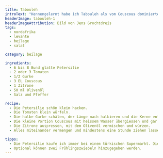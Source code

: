 ```yaml
---
title: Tabouleh
introText: "Kennengelernt habe ich Tabouleh als vom Couscous dominiertes Gericht mit Paprika und Tomaten. Diese Version ist mir allerdings viel lieber. Man könnte es auch Petersiliensalat nennen."
headerImage: tabouleh-1
headerImageAttribution: Bild von Jens Grochtdreis
tags:
  - nordafrika
  - levante
  - beilage
  - salat

category: beilage

ingredients:
  - 6 bis 8 Bund glatte Petersilie
  - 2 oder 3 Tomaten
  - 1/2 Gurke
  - 3 EL Couscous
  - 1 Zitrone
  - 50 ml Olivenöl
  - Salz und Pfeffer

recipe:
  - Die Petersilie schön klein hacken.
  - Die Tomaten klein würfeln.
  - Die halbe Gurke schälen, der Länge nach halbieren und die Kerne entfernen. Danach in kleine Würfel schneiden.
  - Die kleine Portion Couscous mit heissem Wasser übergiessen und gar ziehen lassen.
  - Die Zitrone auspressen, mit dem Olivenöl vermischen und würzen.
  - Alles miteinander vermengen und mindestens eine Stunde ziehen lassen.

tipps:
  - Die Petersilie kaufe ich immer bei einem türkischen Supermarkt. Die bieten sehr große Petersilie an, weshalb ich immer nur zwei Bünde (eher Büsche) kaufe.
  - Optional können zwei Frühlingszwiebeln hinzugegeben werden.
---
```

